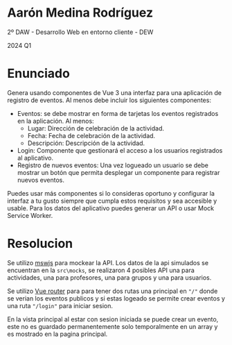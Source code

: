 # Aarón Medina Rodríguez

2º DAW - Desarrollo Web en entorno cliente - DEW

2024 Q1

# Enunciado

Genera  usando componentes de Vue 3 una interfaz para una aplicación de registro de eventos.
Al menos debe incluir los siguientes componentes:

- Eventos: se debe mostrar en forma de tarjetas los eventos registrados en la aplicación. Al menos:
    - Lugar: Dirección de celebración de la actividad.
    - Fecha: Fecha de celebración de la actividad.
    - Descripción: Descripción de la actividad.
- Login: Componente que gestionará el acceso a los usuarios registrados al aplicativo.
- Registro de nuevos eventos: Una vez logueado un usuario se debe mostrar un botón que permita desplegar un componente para registrar nuevos eventos.

Puedes usar más componentes si lo consideras oportuno y configurar la interfaz a tu gusto siempre que cumpla estos requisitos y sea accesible y usable. Para los datos del aplicativo puedes generar un API o usar Mock Service Worker.

# Resolucion

Se utilizo [mswjs](https://mswjs.io/)  para mockear la API. Los datos de la api simulados se encuentran en la ``src\mocks``, se realizaron 4 posibles API una para actividades, una para profesores, una para grupos y una para usuarios.

Se utilizo [Vue router](https://router.vuejs.org/) para para tener dos rutas una principal en ``"/"`` donde se verian los eventos publicos y si estas logeado se permite crear eventos y una ruta ``"/login"`` para iniciar sesion.

En la vista principal al estar con sesion iniciada se puede crear un evento, este no es guardado permanentemente solo temporalmente en un array y es mostrado en la pagina principal.
